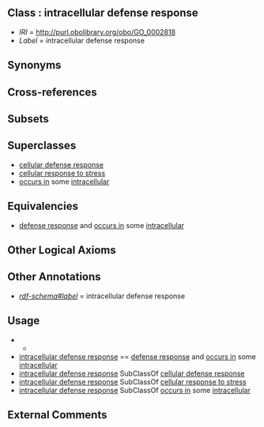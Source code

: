 
## Class : intracellular defense response

 * *IRI* = http://purl.obolibrary.org/obo/GO_0002818
 * *Label* = intracellular defense response

## Synonyms


## Cross-references


## Subsets


## Superclasses

 * [cellular defense response](../../GO/68/GO_0006968.md)
 * [cellular response to stress](../../GO/54/GO_0033554.md)
 * [occurs in](../../BFO/66/BFO_0000066.md) some [intracellular](../../GO/22/GO_0005622.md)

## Equivalencies

 * [defense response](../../GO/52/GO_0006952.md) and [occurs in](../../BFO/66/BFO_0000066.md) some [intracellular](../../GO/22/GO_0005622.md)

## Other Logical Axioms


## Other Annotations

 * *[rdf-schema#label](../../el/rdf-schema#label.md)* = intracellular defense response

## Usage

 * -
 * [intracellular defense response](../../GO/18/GO_0002818.md) == [defense response](../../GO/52/GO_0006952.md) and [occurs in](../../BFO/66/BFO_0000066.md) some [intracellular](../../GO/22/GO_0005622.md)
 * [intracellular defense response](../../GO/18/GO_0002818.md) SubClassOf [cellular defense response](../../GO/68/GO_0006968.md)
 * [intracellular defense response](../../GO/18/GO_0002818.md) SubClassOf [cellular response to stress](../../GO/54/GO_0033554.md)
 * [intracellular defense response](../../GO/18/GO_0002818.md) SubClassOf [occurs in](../../BFO/66/BFO_0000066.md) some [intracellular](../../GO/22/GO_0005622.md)

## External Comments

